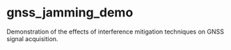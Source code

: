# gnss_jamming_demo
Demonstration of the effects of interference mitigation techniques on GNSS signal acquisition.
